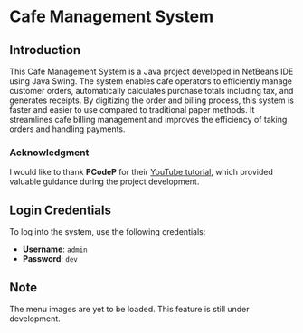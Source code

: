 # Cafe Management System

## Introduction
This Cafe Management System is a Java project developed in NetBeans IDE using Java Swing. The system enables cafe operators to efficiently manage customer orders, automatically calculates purchase totals including tax, and generates receipts. By digitizing the order and billing process, this system is faster and easier to use compared to traditional paper methods. It streamlines cafe billing management and improves the efficiency of taking orders and handling payments.

### Acknowledgment
I would like to thank **PCodeP** for their [YouTube tutorial](https://youtu.be/mWKSXocPDOU?feature=shared), which provided valuable guidance during the project development.

## Login Credentials
To log into the system, use the following credentials:
- **Username**: `admin`
- **Password**: `dev`

## Note
The menu images are yet to be loaded. This feature is still under development.
